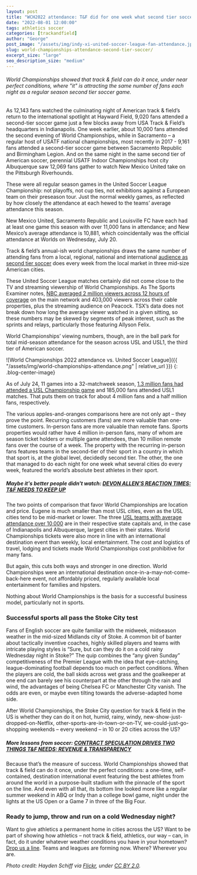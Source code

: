 ```yaml
---
layout: post
title: "WCH2022 attendance: T&F did for one week what second tier soccer teams do every week"
date: "2022-08-01 12:00:00"
tags: athletics soccer
categories: [trackandfield]
author: "George"
post_image: "/assets/img/indy-xi-united-soccer-league-fan-attendance.jpg"
slug: world-championships-attendance-second-tier-soccer/
excerpt_size: "large"
seo_description_size: "medium"
---
```


<h6>World Championships showed that track & field can do it once, under near perfect conditions, where "it" is attracting the same number of fans each night as a regular season second tier soccer game.</h6>

As 12,143 fans watched the culminating night of American track & field’s return to the international spotlight at Hayward Field, 9,020 fans attended a second-tier soccer game just a few blocks away from USA Track & Field’s headquarters in Indianapolis. One week earlier, about 10,000 fans attended the second evening of World Championships, while in Sacramento – a regular host of USATF national championships, most recently in 2017 - 9,161 fans attended a second-tier soccer game between Sacramento Republic and Birmingham Legion. And on the same night in the same second tier of American soccer, perennial USATF Indoor Championships host city Albuquerque saw 12,069 fans gather to watch New Mexico United take on the Pittsburgh Riverhounds.

These were all regular season games in the United Soccer League Championship: not playoffs, not cup ties, not exhibitions against a European team on their preseason tour. Just the normal weekly games, as reflected by how closely the attendance at each hewed to the teams’ average attendance this season.

New Mexico United, Sacramento Republic and Louisville FC have each had at least one game this season with over 11,000 fans in attendance; and New Mexico’s average attendance is 10,881, which coincidentally was the official attendance at Worlds on Wednesday, July 20.

Track & field’s annual-ish world championships draws the same number of attending fans from a local, regional, national and international [audience as second tier soccer](https://twitter.com/phat7deuce) does every week from the local market in three mid-size American cities.

These United Soccer League matches certainly did not come close to the TV and streaming viewership of World Championships. As The Sports Examiner notes, [NBC averaged 2 million viewers across 12 hours of coverage](https://www.thesportsexaminer.com/lane-one-eugene-world-championships-were-inspiring-and-brilliant-but-leave-more-questions-than-answers/) on the main network and 403,000 viewers across their cable properties, plus the streaming audience on Peacock. TSX’s data does not break down how long the average viewer watched in a given sitting, so these numbers may be skewed by segments of peak interest, such as the sprints and relays, particularly those featuring Allyson Felix.

World Championships’ viewing numbers, though, are in the ball park for total mid-season attendance for the season across USL and USL1, the third tier of American soccer.

![World Championships 2022 attendance vs. United Soccer League]({{ "/assets/img/world-championships-attendance.png" | relative_url }})
{: .blog-center-image}
&nbsp;

As of July 24, 11 games into a 32-matchweek season, [1.3 million fans had attended a USL Championship game](https://twitter.com/phat7deuce/status/1552419307300294657) and 185,000 fans attended USL1 matches. That puts them on track for about 4 million fans and a half million fans, respectively.

The various apples-and-oranges comparisons here are not only apt – they prove the point. Recurring customers (fans) are more valuable than one-time customers. In-person fans are more valuable than remote fans. Sports properties would rather have 4 million in-person fans, many of whom are season ticket holders or multiple game attendees, than 10 million remote fans over the course of a week. The property with the recurring in-person fans features teams in the second-tier of their sport in a country in which that sport is, at the global level, decidedly second tier. The other, the one that managed to do each night for one week what several cities do every week, featured the world’s absolute best athletes in their sport.

##### Maybe it's better people didn't watch: [DEVON ALLEN'S REACTION TIMES: T&F NEEDS TO KEEP UP](https://nalathletics.com/blog/2022/07/20/devon-allen-reaction-times-world-championships)

The two points of comparison that favor World Championships are location and price. Eugene is much smaller than most USL cities, even as the USL cities tend to be mid-market or lower. The three [USL teams with average attendance over 10,000](https://twitter.com/phat7deuce/status/1549055259028357121) are in their respective state capitals and, in the case of Indianapolis and Albuquerque, largest cities in their states. World Championships tickets were also more in line with an international destination event than weekly, local entertainment. The cost and logistics of travel, lodging and tickets made World Championships cost prohibitive for many fans.

But again, this cuts both ways and stronger in one direction. World Championships were an international destination once-in-a-may-not-come-back-here event, not affordably priced, regularly available local entertainment for families and hipsters.

Nothing about World Championships is the basis for a successful business model, particularly not in sports.

### Successful sports all pass the Stoke City test

Fans of English soccer are quite familiar with the midweek, midseason weather in the mid-sized Midlands city of Stoke. A common bit of banter about tactically inventive coaches, highly skilled players and teams with intricate playing styles is “Sure, but can they do it on a cold rainy Wednesday night in Stoke?” The quip combines the “any given Sunday” competitiveness of the Premier League with the idea that eye-catching, league-dominating football depends too much on perfect conditions. When the players are cold, the ball skids across wet grass and the goalkeeper at one end can barely see his counterpart at the other through the rain and wind, the advantages of being Chelsea FC or Manchester City vanish. The odds are even, or maybe even tilting towards the adverse-adapted home side.

After World Championships, the Stoke City question for track & field in the US is whether they can do it on hot, humid, rainy, windy, new-show-just-dropped-on-Netflix, other-sports-are-in-town-or-on-TV, we-could-just-go-shopping weekends – every weekend – in 10 or 20 cities across the US?

##### More lessons from soccer: [CONTRACT SPECULATION DRIVES TWO THINGS T&F NEEDS: REVENUE & TRANSPARENCY](https://nalathletics.com/blog/2022/07/14/contract-speculation-track-field-revenue-transparency)

Because that’s the measure of success. World Championships showed that track & field can do it once, under the perfect conditions: a one-time, self-contained, destination international event featuring the best athletes from around the world in a purpose-built stadium with the pinnacle of the sport on the line. And even with all that, its bottom line looked more like a regular summer weekend in ABQ or Indy than a college bowl game, night under the lights at the US Open or a Game 7 in three of the Big Four.

### Ready to jump, throw and run on a cold Wednesday night?

Want to give athletics a permanent home in cities across the US? Want to be part of showing how athletics – not track & field, athletics, our way – can, in fact, do it under whatever weather conditions you have in your hometown? <a href = "mailto: george@nalathletics.com"> Drop us a line</a>. Teams and leagues are forming now. Where? Wherever you are.

<em>Photo credit: Hayden Schiff via [Flickr](https://flic.kr/p/2aJKbv9), under [CC BY 2.0](https://creativecommons.org/licenses/by/2.0/).</em>
